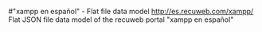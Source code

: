 #"xampp en español" - Flat file data model
http://es.recuweb.com/xampp/
Flat JSON file data model of the recuweb portal "xampp en español"
